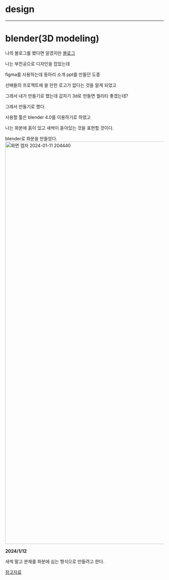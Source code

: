 # design

_____________________

# blender(3D modeling)

나의 블로그를 봤다면 알겠지만  [블로그](https://blog-sigma-ebon-53.vercel.app/jgh)

나는 부전공으로 디자인을 잡았는데

figma를 사용하는데 동아리 소개 ppt를 만들던 도중

선배들의 프로젝트에 쓸 만한 로고가 없다는 것을 알게 되었고

그래서 내가 만들기로 했는데 갑자기 3d로 만들면 퀄리티 좋겠는데?

그래서 만들기로 했다.

사용할 툴은 blender 4.0를 이용하기로 하였고

나는 화분에 흙이 있고 새싹이 돋아있는 것을 표현할 것이다.

blender로 화분을 만들었다.
<img width="1280" alt="화면 캡처 2024-01-11 204440" src="https://github.com/GSMIOTjgh/design/assets/132252115/28806b40-27ab-4ba8-b5f8-d6d02b76f1fd">

**2024/1/12**

새싹 말고 분재를 화분에 심는 형식으로 만들려고 한다.

[참고자료](https://velog.io/@zlekfl0311/Blender-%EA%B0%84%EB%8B%A8%ED%95%9C-%EB%82%98%EB%AC%B4-%EB%A7%8C%EB%93%A4%EA%B8%B0Particle-skin)
